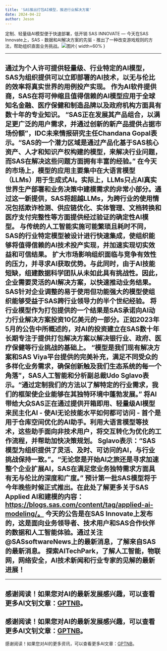 ```yaml
---
title: 'SAS推出打包AI模型，推进行业解决方案'
date: 2024-04-22
author: Jeson
---
```


定制、轻量级AI模型便于快速部署，低开销
SAS INNOVATE — 今天在SAS Innovate上，SAS - 数据和AI解决方案的先驱 - 推出了一种改变游戏规则的方法，帮助组织直面业务挑战。![图片](https://ai-techpark.com/wp-content/uploads/2024/04/SAS-advances-960x540.jpg){ width=60% }

---
通过为个人许可提供轻量级、行业特定的AI模型，SAS为组织提供可以立即部署的AI技术，以无与伦比的效率将真实世界的用例投产实现。
作为AI软件提供商，SAS在将可伸缩且值得信赖的AI模型应用于全球知名金融、医疗保健和制造品牌以及政府机构方面具有数十年的专业知识。
“SAS正在发展其产品组合，以满足更广泛的用户需求，并通过创新的新产品提供占据市场份额”，IDC未来情报研究主任Chandana Gopal表示。“SAS的一个潜力区域是通过产品化基于SAS核心资产、人才和知识产权构建的模型，来解决行业问题，而SAS在解决这些问题方面拥有丰富的经验。”
在今天的市场上，模型的应用主要集中在大语言模型（LLMs）用于生成式AI。实际上，LLMs只占AI真实世界生产部署和业务决策中建模需求的非常小部分。通过这一新提供，SAS将超越LLMs，为跨行业的使用情况包括欺诈检测、供应链优化、实体管理、文档转换和医疗支付完整性等方面提供经过验证的确定性AI模型。
与传统的人工智能实施可能繁琐且耗时不同，SAS的行业特定模型被设计进行快速集成，使组织能够将值得信赖的AI技术投产实现，并加速实现切实效益和可信结果。
扩大市场影响组织面临与竞争有效性的压力，并寻求AI获取优势。与此同时，由于AI技能短缺，组建数据科学团队从未如此具有挑战性。因此，企业需要灵活的AI解决方案，以快速推动业务结果。SAS针对企业调整的易于使用但功能强大的模型使组织能够受益于SAS跨行业领导力的半个世纪经验。
将行业模型作为打包提供的一个结果是SAS承诺向AI动力行业解决方案投资10亿美元的一部分。正如2023年5月的公告中所概述的，对AI的投资建立在SAS数十年长期专注于提供打包解决方案以解决银行业、政府、医疗保健等行业挑战的基础上。
“模型是我们现有解决方案和SAS Viya平台提供的完美补充，满足不同受众的多样化业务需求，确保创新触及我们生态系统的每一个角落”，SAS人工智能和分析副总裁Udo Sglavo表示。“通过定制我们的方法以了解特定的行业需求，我们的框架使企业能够在其独特环境中蓬勃发展。”
将AI带给大众SAS正在通过提供开箱即用、轻量级AI模型来民主化AI - 使AI无论技能水平如何都可访问 - 首个是用于仓库空间优化的AI助手。利用大语言模型等技术，这些助手面向非技术用户，将交互转化为优化的工作流程，并帮助加快决策规划。
Sglavo表示：“SAS模型为组织提供了灵活、及时、可访问的AI，与行业挑战保持一致。”。“无论您是开始AI之旅还是寻求加速整个企业扩展AI，SAS在满足您业务独特需求方面具有无与伦比的深度和广度。”
预计第一批SAS模型将于今年晚些时候正式推出。在此处了解更多关于SAS Applied AI和建模的内容：https://blogs.sas.com/content/tag/applied-ai-modeling/。
今天的公告是在SAS Innovate上发布的，这是面向业务领导者、技术用户和SAS合作伙伴的数据和人工智能体验。通过关注@SASsoftwareNews上的最新消息，了解来自SAS的最新消息。
探索AITechPark，了解人工智能，物联网，网络安全，AI技术新闻和行业专家的见解的最新进展！
---

---
感谢阅读！如果您对AI的最新发展感兴趣，可以查看更多AI文钊文章：[GPTNB](https://gptnb.com)。
---
感谢阅读！如果您对AI的最新发展感兴趣，可以查看更多AI文钊文章：[GPTNB](https://gptnb.com)。
---
感谢阅读！如果您对AI的更多资讯，可以查看更多AI文章：[GPTNB](https://gptnb.com)。